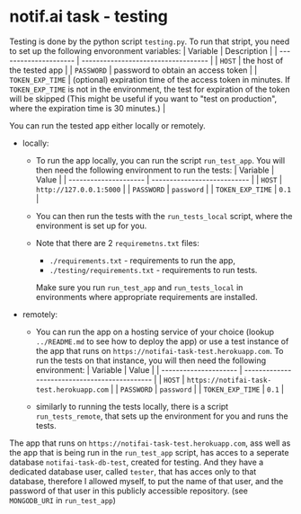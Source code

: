 # notif.ai task - testing


Testing is done by the python script ```testing.py```. 
To run that stript, you need to set up the following envoronment variables:
| Variable              | Description                         |
| --------------------- | ----------------------------------- |
| ```HOST```            | the host of the tested app          |
| ```PASSWORD```        | password to obtain an access token  |
| ```TOKEN_EXP_TIME```  | (optional) expiration time of the access token in minutes. If ```TOKEN_EXP_TIME``` is not in the environment, the test for expiration of the token will be skipped (This might be useful if you want to "test on production", where the expiration time is 30 minutes.) |


You can run the tested app either locally or remotely.

- locally:
  
  - To run the app locally, you can run the script ```run_test_app```.
    You will then need the following environment to run the tests:
    | Variable              | Value                       |
    | --------------------- | --------------------------- |
    | ```HOST```            | ```http://127.0.0.1:5000``` |
    | ```PASSWORD```        | ```password```              |
    | ```TOKEN_EXP_TIME```  | ```0.1```                   |
  
  - You can then run the tests with the ```run_tests_local``` script, 
    where the environment is set up for you.

  - Note that there are 2 ```requiremetns.txt``` files:
    - ```./requirements.txt``` - requirements to run the app,
    - ```./testing/requirements.txt``` - requirements to run tests.
    
    Make sure you run ```run_test_app``` and ```run_tests_local``` in
    environments where appropriate requirements are installed.

- remotely:
  - You can run the app on a hosting service of your choice 
    (lookup ```../README.md``` to see how to deploy the app)
    or use a test instance of the app that runs on 
    ```https://notifai-task-test.herokuapp.com```.
    To run the tests on that instance,
    you will then need the following environment:
    | Variable              | Value                                         |
    | --------------------- | --------------------------------------------- |
    | ```HOST```            | ```https://notifai-task-test.herokuapp.com``` |
    | ```PASSWORD```        | ```password```                                |
    | ```TOKEN_EXP_TIME```  | ```0.1```                                     |

  - similarly to running the tests locally, there is a script
    ```run_tests_remote```, that sets up the environment for you 
    and runs the tests.

The app that runs on ```https://notifai-task-test.herokuapp.com```,
ass well as the app that is being run in the ```run_test_app``` script,
has acces to a seperate database  ```notifai-task-db-test```, 
created for testing. And they have a dedicated database user, 
called ```tester```, that has acces only to that database, 
therefore I allowed myself, to put the name of that user, 
and the password of that user in this publicly accessible repository.
(see ```MONGODB_URI``` in ```run_test_app```)

